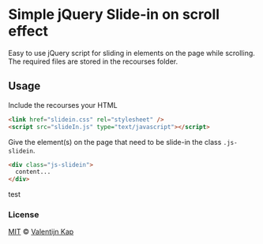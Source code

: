 # Simple jQuery Slide-in on scroll effect

Easy to use jQuery script for sliding in elements on the page while scrolling. The required files are stored in the recourses folder.

## Usage

Include the recourses your HTML

```html
<link href="slidein.css" rel="stylesheet" />
<script src="slideIn.js" type="text/javascript"></script>
```

Give the element(s) on the page that need to be slide-in the class `.js-slidein`.

```html
<div class="js-slidein">
  content...
</div>
```

test

### License

[MIT][license] © [Valentijn Kap](https://github.com/valentijnkap)

[license]: LICENSE
